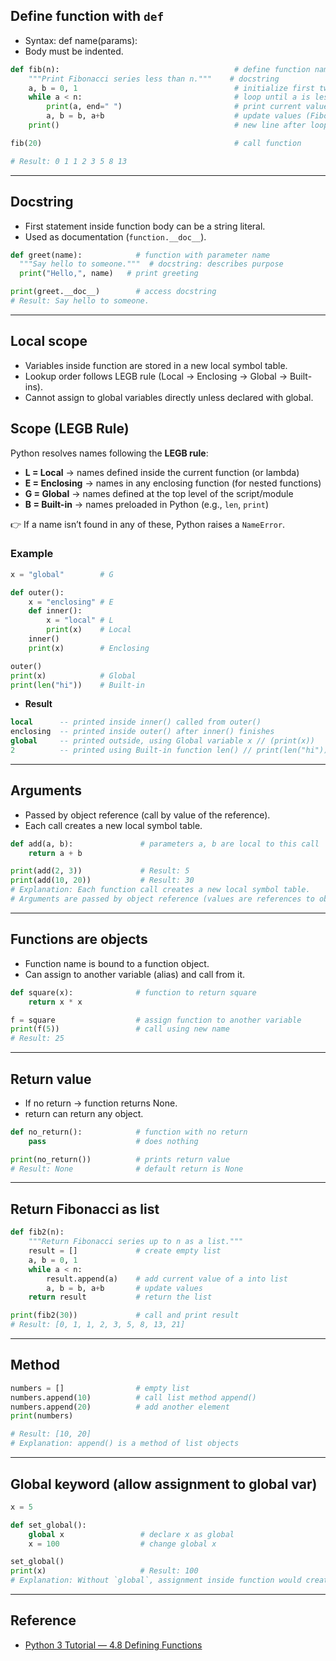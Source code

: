 ## Define function with `def`
  - Syntax: def name(params):
  - Body must be indented.
  ```python
  def fib(n):                                       # define function named fib with parameter n
      """Print Fibonacci series less than n."""    # docstring
      a, b = 0, 1                                   # initialize first two numbers
      while a < n:                                  # loop until a is less than n
          print(a, end=" ")                         # print current value of a
          a, b = b, a+b                             # update values (Fibonacci formula)
      print()                                       # new line after loop

  fib(20)                                           # call function

  # Result: 0 1 1 2 3 5 8 13
  ```
---
## Docstring
  - First statement inside function body can be a string literal.
  - Used as documentation (`function.__doc__`).
  ```python
  def greet(name):            # function with parameter name
    """Say hello to someone."""  # docstring: describes purpose
    print("Hello,", name)   # print greeting

  print(greet.__doc__)        # access docstring
  # Result: Say hello to someone.
  ```
---
## Local scope
  - Variables inside function are stored in a new local symbol table.
  - Lookup order follows LEGB rule (Local → Enclosing → Global → Built-ins).
  - Cannot assign to global variables directly unless declared with global.

## Scope (LEGB Rule)

Python resolves names following the **LEGB rule**:

- **L = Local** → names defined inside the current function (or lambda)  
- **E = Enclosing** → names in any enclosing function (for nested functions)  
- **G = Global** → names defined at the top level of the script/module  
- **B = Built-in** → names preloaded in Python (e.g., `len`, `print`)  

👉 If a name isn’t found in any of these, Python raises a `NameError`.

  ### Example
  ```python
  x = "global"        # G
  
  def outer():
      x = "enclosing" # E
      def inner():
          x = "local" # L
          print(x)    # Local
      inner()
      print(x)        # Enclosing
  
  outer()
  print(x)            # Global
  print(len("hi"))    # Built-in
  ```
  - **Result**
  ```sql
  local      -- printed inside inner() called from outer()
  enclosing  -- printed inside outer() after inner() finishes
  global     -- printed outside, using Global variable x // (print(x))
  2          -- printed using Built-in function len() // print(len("hi"))
  ```
---
## Arguments
  - Passed by object reference (call by value of the reference).
  - Each call creates a new local symbol table.
```python
def add(a, b):               # parameters a, b are local to this call
    return a + b

print(add(2, 3))             # Result: 5
print(add(10, 20))           # Result: 30
# Explanation: Each function call creates a new local symbol table.
# Arguments are passed by object reference (values are references to objects).
```
---
## Functions are objects
  - Function name is bound to a function object.
  - Can assign to another variable (alias) and call from it.
```python
def square(x):              # function to return square
    return x * x

f = square                  # assign function to another variable
print(f(5))                 # call using new name
# Result: 25
```
---
## Return value
- If no return → function returns None.
- return can return any object.
```python
def no_return():            # function with no return
    pass                    # does nothing

print(no_return())          # prints return value
# Result: None              # default return is None
```
---
## Return Fibonacci as list
```python
def fib2(n):
    """Return Fibonacci series up to n as a list."""
    result = []             # create empty list
    a, b = 0, 1
    while a < n:
        result.append(a)    # add current value of a into list
        a, b = b, a+b       # update values
    return result           # return the list

print(fib2(30))             # call and print result
# Result: [0, 1, 1, 2, 3, 5, 8, 13, 21]
```
---
## Method 
```python
numbers = []                # empty list
numbers.append(10)          # call list method append()
numbers.append(20)          # add another element
print(numbers)

# Result: [10, 20]
# Explanation: append() is a method of list objects
```
---
## Global keyword (allow assignment to global var)
```python
x = 5

def set_global():
    global x                 # declare x as global
    x = 100                  # change global x

set_global()
print(x)                     # Result: 100
# Explanation: Without `global`, assignment inside function would create a local x.
```
---
## Reference
- [Python 3 Tutorial — 4.8 Defining Functions](https://docs.python.org/3/tutorial/controlflow.html#defining-functions)
